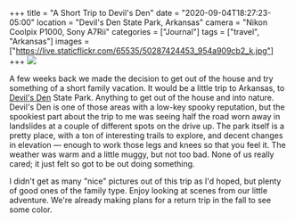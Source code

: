 +++
title = "A Short Trip to Devil's Den"
date = "2020-09-04T18:27:23-05:00"
location = "Devil's Den State Park, Arkansas"
camera = "Nikon Coolpix P1000, Sony A7Rii"
categories = ["Journal"]
tags = ["travel", "Arkansas"]
images = ["https://live.staticflickr.com/65535/50287424453_954a909cb2_k.jpg"]
+++
<img src="https://live.staticflickr.com/65535/50287424453_954a909cb2_k.jpg">
<!--more-->
A few weeks back we made the decision to get out of the house and try something of a short family vacation. It would be a little trip to Arkansas, to [Devil's Den](https://www.amazon.com/Incident-Devils-story-Terry-Lovelace/dp/0692072012) State Park. Anything to get out of the house and into nature. Devil's Den is one of those areas with a low-key spooky reputation, but the spookiest part about the trip to me was seeing half the road worn away in landslides at a couple of different spots on the drive up. The park itself is a pretty place, with a ton of interesting trails to explore, and decent changes in elevation — enough to work those legs and knees so that you feel it. The weather was warm and a little muggy, but not too bad. None of us really cared; it just felt so got to be out doing something. 

I didn't get as many "nice" pictures out of this trip as I'd hoped, but plenty of good ones of the family type. Enjoy looking at scenes from our little adventure. We're already making plans for a return trip in the fall to see some color.

<div id="gallery">
		<img alt="" src="https://live.staticflickr.com/65535/50287436678_2f8bd9bb0a.jpg"
			data-image="https://live.staticflickr.com/65535/50287436678_56842bf516_k.jpg">
		<img alt="" src="https://live.staticflickr.com/65535/50287424453_17bb4caf86.jpg"
			data-image="https://live.staticflickr.com/65535/50287424453_954a909cb2_k.jpg">
		<img alt="" src="https://live.staticflickr.com/65535/50287424943_ce288463df.jpg"
			data-image="https://live.staticflickr.com/65535/50287424943_e515604266_k.jpg">
		<img alt="" src="https://live.staticflickr.com/65535/50288247852_01b3dfc93f.jpg"
			data-image="https://live.staticflickr.com/65535/50288247852_41d75d4ca4_k.jpg">
		<img alt="" src="https://live.staticflickr.com/65535/50287420893_5c436d2513.jpg"
			data-image = "https://live.staticflickr.com/65535/50287420893_0de6ae64e5_o.jpg">
		<img alt="" src="https://live.staticflickr.com/65535/50287427888_9bb2177862.jpg"
			data-image="https://live.staticflickr.com/65535/50287427888_fb0467dc3c_k.jpg">
		<img alt="" src="https://live.staticflickr.com/65535/50288247417_d0ca5fce88.jpg"
			data-image = "https://live.staticflickr.com/65535/50288247417_6192c746a6_o.jpg">
		<img alt="" src="https://live.staticflickr.com/65535/50287420753_065a0a51cf.jpg"
			data-image = "https://live.staticflickr.com/65535/50287420753_ebe8a1835f_o.jpg">
		<img alt="" src="https://live.staticflickr.com/65535/50288255842_c7c8954992.jpg"
			data-image="https://live.staticflickr.com/65535/50288255842_317e53d3dd_k.jpg">
		<img alt="" src="https://live.staticflickr.com/65535/50288268547_37beff44ac.jpg"
			data-image="https://live.staticflickr.com/65535/50288268547_0a86c66fd9_k.jpg">
		<img alt="" src="https://live.staticflickr.com/65535/50288259567_de107a1d64.jpg"
			data-image="https://live.staticflickr.com/65535/50288259567_227025a05a_k.jpg">
		<img alt="" src="https://live.staticflickr.com/65535/50288249842_cd7199d0f1.jpg"
			data-image="https://live.staticflickr.com/65535/50288249842_1b2e4d50cb_k.jpg">
		<img alt="" src="https://live.staticflickr.com/65535/50288095091_b2c8235eb5.jpg"
			data-image = "https://live.staticflickr.com/65535/50288095091_6fea47d79e_o.jpg">
		<img alt="" src="https://live.staticflickr.com/65535/50288260147_963e029d25.jpg"
			data-image="https://live.staticflickr.com/65535/50288260147_d6019f1dee_k.jpg">
		<img alt="" src="https://live.staticflickr.com/65535/50288252997_6e08a35f84.jpg"
			data-image="https://live.staticflickr.com/65535/50288252997_38b7d1a87f_k.jpg">
		<img alt="" src="https://live.staticflickr.com/65535/50288116831_74839ef804.jpg"
			data-image="https://live.staticflickr.com/65535/50288116831_f6d6a761e0_k.jpg">
		<img alt="" src="https://live.staticflickr.com/65535/50287420433_00d71c6f5b.jpg"
			data-image = "https://live.staticflickr.com/65535/50287420433_f887b00413_o.jpg">
		<img alt="" src="https://live.staticflickr.com/65535/50287420358_19f36faeb8.jpg"
			data-image="https://live.staticflickr.com/65535/50287420358_b260a4143d_k.jpg">
		<img alt="" src="https://live.staticflickr.com/65535/50287441078_320b7c415e.jpg"
			data-image="https://live.staticflickr.com/65535/50287441078_7c37a4ed59_k.jpg">
		<img alt="" src="https://live.staticflickr.com/65535/50288269072_a915c3fa9a.jpg"
			data-image="https://live.staticflickr.com/65535/50288269072_db90f459c4_k.jpg">
		<img alt="" src="https://live.staticflickr.com/65535/50288097666_08426552e3.jpg"
			data-image="https://live.staticflickr.com/65535/50288097666_a693d26070_k.jpg">
		<img alt="" src="https://live.staticflickr.com/65535/50288096326_3d99cc715f.jpg"
			data-image="https://live.staticflickr.com/65535/50288096326_62ec6d5e2e_k.jpg">
		<img alt="" src="https://live.staticflickr.com/65535/50288097096_7eeb43882a.jpg"
			data-image = "https://live.staticflickr.com/65535/50288097096_5a6c6c6b2f_o.jpg">
		<img alt="" src="https://live.staticflickr.com/65535/50287430913_382fa5672a.jpg"
			data-image="https://live.staticflickr.com/65535/50287430913_bd696afcc9_k.jpg">
		<img alt="" src="https://live.staticflickr.com/65535/50288095206_3c5412ce90.jpg"
			data-image = "https://live.staticflickr.com/65535/50288095206_8d33daae53_o.jpg">
		<img alt="" src="https://live.staticflickr.com/65535/50288096946_44cea01cd7.jpg"
			data-image="https://live.staticflickr.com/65535/50288096946_cb5fc20b93_k.jpg">
		<img alt="" src="https://live.staticflickr.com/65535/50288094746_f31f1d47c5.jpg"
			data-image = "https://live.staticflickr.com/65535/50288094746_4aa45ca43b_o.jpg">
		<img alt="" src="https://live.staticflickr.com/65535/50288095036_7184d7215c.jpg"
			data-image = "https://live.staticflickr.com/65535/50288095036_f79e72e1f6_o.jpg">
		<img alt="" src="https://live.staticflickr.com/65535/50288246877_078dc223ca.jpg"
			data-image = "https://live.staticflickr.com/65535/50288246877_f6b876a562_o.jpg">
		<img alt="" src="https://live.staticflickr.com/65535/50287420958_b39f0557d5.jpg"
			data-image = "https://live.staticflickr.com/65535/50287420958_199fb2e149_o.jpg">
</div>

<script type="text/javascript">
	jQuery(document).ready(function(){
		jQuery("#gallery").unitegallery({
			gallery_theme: "tiles",
			tiles_type: "nested"						
		});
	});
</script>
